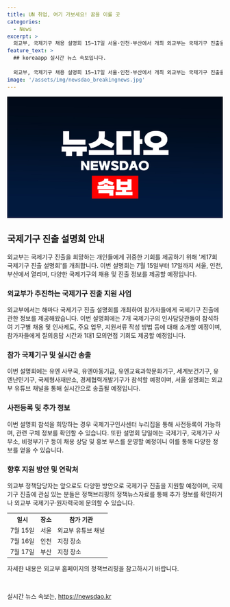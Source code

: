 ```yaml
---
title: UN 취업, 여기 가보세요! 꿈을 이룰 곳
categories:
  - News
excerpt: >
  외교부, 국제기구 채용 설명회 15~17일 서울·인천·부산에서 개최 외교부는 국제기구 진출을 희망하는 이들을 위해 제17회 국제기구 진출 설명회를 개최한다고 밝혔다. 이번 행사에는 7개 국제기구 인사담당관들이 참석하여 기구별 채용과 주요 업무에 대해 소개할 예정이며, 1대1 모의면접도 진행할 계획이다. 또한 관련 정보는 외교부의 국제기구인사센터 누리집에서 확인할 수 있다. 또한, 설명회는 유튜브를 통해 실시간으로 송출될 예정이며 현장에는 국제기구, 국제기구 사무소, NGO 등의 상담·홍보 부스가 운영될 예정이다.
feature_text: >
  ## koreaapp 실시간 뉴스 속보입니다.

  외교부, 국제기구 채용 설명회 15~17일 서울·인천·부산에서 개최 외교부는 국제기구 진출을 희망하는 이들을 위해 제17회 국제기구 진출 설명회를 개최한다고 밝혔다. 이번 행사에는 7개 국제기구 인사담당관들이 참석하여 기구별 채용과 주요 업무에 대해 소개할 예정이며, 1대1 모의면접도 진행할 계획이다. 또한 관련 정보는 외교부의 국제기구인사센터 누리집에서 확인할 수 있다. 또한, 설명회는 유튜브를 통해 실시간으로 송출될 예정이며 현장에는 국제기구, 국제기구 사무소, NGO 등의 상담·홍보 부스가 운영될 예정이다.
image: '/assets/img/newsdao_breakingnews.jpg'
---
```


<p><img src="/assets/img/newsdao_breakingnews.jpg" alt="koreaapp 속보" /></p>

<h2 data-ke-size="size26">국제기구 진출 설명회 안내</h2>

<p data-ke-size="size16">외교부는 국제기구 진출을 희망하는 개인들에게 귀중한 기회를 제공하기 위해 '제17회 국제기구 진출 설명회'를 개최합니다. 이번 설명회는 7월 15일부터 17일까지 서울, 인천, 부산에서 열리며, 다양한 국제기구의 채용 및 진출 정보를 제공할 예정입니다.</p>

<h3>외교부가 추진하는 국제기구 진출 지원 사업</h3>

<p data-ke-size="size16">외교부에서는 해마다 국제기구 진출 설명회를 개최하여 참가자들에게 국제기구 진출에 관한 정보를 제공해왔습니다. 이번 설명회에는 7개 국제기구의 인사담당관들이 참석하여 기구별 채용 및 인사제도, 주요 업무, 지원서류 작성 방법 등에 대해 소개할 예정이며, 참가자들에게 질의응답 시간과 1대1 모의면접 기회도 제공할 예정입니다.</p>

<h3>참가 국제기구 및 실시간 송출</h3>

<p data-ke-size="size16">이번 설명회에는 유엔 사무국, 유엔아동기금, 유엔교육과학문화기구, 세계보건기구, 유엔난민기구, 국제형사재판소, 경제협력개발기구가 참석할 예정이며, 서울 설명회는 외교부 유튜브 채널을 통해 실시간으로 송출될 예정입니다.</p>

<h3>사전등록 및 추가 정보</h3>

<p data-ke-size="size16">이번 설명회 참석을 희망하는 경우 국제기구인사센터 누리집을 통해 사전등록이 가능하며, 관련 구체 정보를 확인할 수 있습니다. 또한 설명회 당일에는 국제기구, 국제기구 사무소, 비정부기구 등이 채용 상담 및 홍보 부스를 운영할 예정이니 이를 통해 다양한 정보를 얻을 수 있습니다.</p>

<h3>향후 지원 방안 및 연락처</h3>

<p data-ke-size="size16">외교부 정책담당자는 앞으로도 다양한 방안으로 국제기구 진출을 지원할 예정이며, 국제기구 진출에 관심 있는 분들은 정책브리핑의 정책뉴스자료를 통해 추가 정보를 확인하거나 외교부 국제기구·원자력국에 문의할 수 있습니다.</p>

<table>
  <tr>
    <th>일시</th>
    <th>장소</th>
    <th>참가 기관</th>
  </tr>
  <tr>
    <td>7월 15일</td>
    <td>서울</td>
    <td>외교부 유튜브 채널</td>
  </tr>
  <tr>
    <td>7월 16일</td>
    <td>인천</td>
    <td>지정 장소</td>
  </tr>
  <tr>
    <td>7월 17일</td>
    <td>부산</td>
    <td>지정 장소</td>
  </tr>
</table>

<p data-ke-size="size16">자세한 내용은 외교부 홈페이지의 정책브리핑을 참고하시기 바랍니다.</p>

<p data-ke-size="size16">&nbsp;</p>
실시간 뉴스 속보는, <a href="https://newsdao.kr" rel="dofollow">https://newsdao.kr</a>


